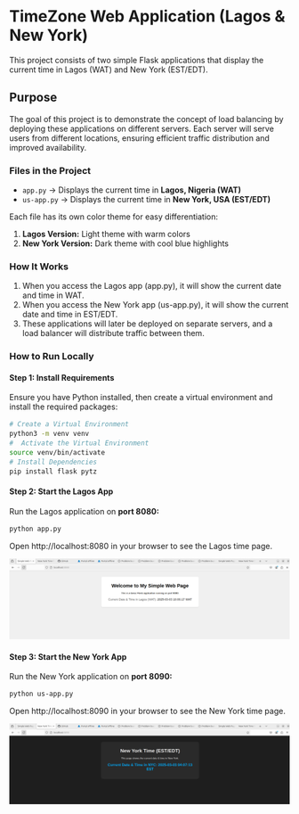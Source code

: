 # TimeZone Web Application (Lagos & New York)

This project consists of two simple Flask applications that display the current time in Lagos (WAT) and New York (EST/EDT).

## Purpose
The goal of this project is to demonstrate the concept of load balancing by deploying these applications on different servers. Each server will serve users from different locations, ensuring efficient traffic distribution and improved availability.

### Files in the Project
- `app.py` → Displays the current time in **Lagos, Nigeria (WAT)**
- `us-app.py` → Displays the current time in **New York, USA (EST/EDT)**

Each file has its own color theme for easy differentiation:
1. **Lagos Version:** Light theme with warm colors 
2. **New York Version:** Dark theme with cool blue highlights

### How It Works
1. When you access the Lagos app (app.py), it will show the current date and time in WAT.
2. When you access the New York app (us-app.py), it will show the current date and time in EST/EDT.
3. These applications will later be deployed on separate servers, and a load balancer will distribute traffic between them.

### How to Run Locally
#### Step 1: Install Requirements
Ensure you have Python installed, then create a virtual environment and install the required packages:
```sh 
# Create a Virtual Environment
python3 -m venv venv
#  Activate the Virtual Environment
source venv/bin/activate
# Install Dependencies
pip install flask pytz
```
#### Step 2: Start the Lagos App
Run the Lagos application on **port 8080:**
```sh 
python app.py
```
Open http://localhost:8080 in your browser to see the Lagos time page.

!["content of lagos app"](../../images/net10.png)
#### Step 3: Start the New York App
Run the New York application on **port 8090:**
```sh
python us-app.py
```
Open http://localhost:8090 in your browser to see the New York time page.

!["content of new york app"](../../images/net11.png)
